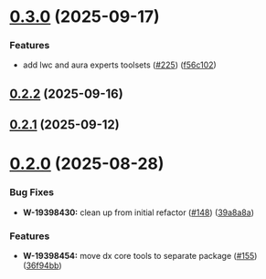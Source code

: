 # [0.3.0](https://github.com/salesforcecli/mcp/compare/mcp-provider-api@0.2.2...mcp-provider-api@0.3.0) (2025-09-17)


### Features

* add lwc and aura experts toolsets ([#225](https://github.com/salesforcecli/mcp/issues/225)) ([f56c102](https://github.com/salesforcecli/mcp/commit/f56c1024dbd25845ee1216d21bc285a8062b31ed))



## [0.2.2](https://github.com/salesforcecli/mcp/compare/mcp-provider-api@0.2.1...mcp-provider-api@0.2.2) (2025-09-16)



## [0.2.1](https://github.com/salesforcecli/mcp/compare/mcp-provider-api@0.2.0...mcp-provider-api@0.2.1) (2025-09-12)



# [0.2.0](https://github.com/salesforcecli/mcp/compare/39a8a8af9519529281acb1ee5b49ad4fd3f0229c...mcp-provider-api@0.2.0) (2025-08-28)


### Bug Fixes

* **W-19398430:** clean up from initial refactor ([#148](https://github.com/salesforcecli/mcp/issues/148)) ([39a8a8a](https://github.com/salesforcecli/mcp/commit/39a8a8af9519529281acb1ee5b49ad4fd3f0229c))


### Features

* **W-19398454:** move dx core tools to separate package ([#155](https://github.com/salesforcecli/mcp/issues/155)) ([36f94bb](https://github.com/salesforcecli/mcp/commit/36f94bb97e0ba4de8aeba700ff947d03eb865bc0))



